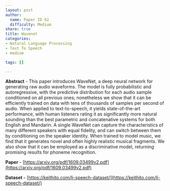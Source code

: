 ```yaml
---
layout: post
author:
  name: Paper ID 62
  difficulty: Medium
share: true
title: Wavenet
categories:
- Natural Language Processing
- Text To Speech
- medium

tags: []

---
```

**Abstract** - This paper introduces WaveNet, a deep neural network for generating raw audio waveforms. The model is fully probabilistic and autoregressive, with the predictive distribution for each audio sample conditioned on all previous ones; nonetheless we show that it can be efficiently trained on data with tens of thousands of samples per second of audio. When applied to text-to-speech, it yields state-of-the-art performance, with human listeners rating it as significantly more natural sounding than the best parametric and concatenative systems for both English and Mandarin. A single WaveNet can capture the characteristics of many different speakers with equal fidelity, and can switch between them by conditioning on the speaker identity. When trained to model music, we find that it generates novel and often highly realistic musical fragments. We also show that it can be employed as a discriminative model, returning promising results for phoneme recognition.

**Paper** - [https://arxiv.org/pdf/1609.03499v2.pdf](https://arxiv.org/pdf/1609.03499v2.pdf)

**Dataset -** [https://keithito.com/lj-speech-dataset/](https://keithito.com/lj-speech-dataset/)
    
